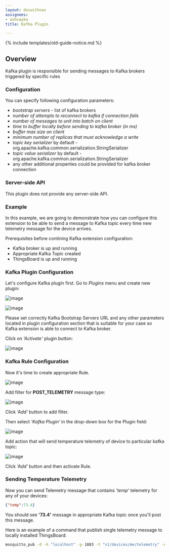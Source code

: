```yaml
---
layout: docwithnav
assignees:
- ashvayka
title: Kafka Plugin

---
```


{% include templates/old-guide-notice.md %}

## Overview

Kafka plugin is responsible for sending messages to Kafka brokers triggered by specific rules

### Configuration

You can specify following configuration parameters:

 - *bootstrap servers* - list of kafka brokers
 - *number of attempts to reconnect to kafka if connection fails*
 - *number of messages to unit into batch on client*
 - *time to buffer locally before sending to kafka broker (in ms)*
 - *buffer max size on client*
 - *minimum number of replicas that must acknowledge a write*
 - *topic key serializer* by default - org.apache.kafka.common.serialization.StringSerializer
 - *topic value serializer* by default - org.apache.kafka.common.serialization.StringSerializer
 - any other additional properties could be provided for kafka broker connection

### Server-side API

This plugin does not provide any server-side API.

### Example

In this example, we are going to demonstrate how you can configure this extension to be able to send a message to Kafka topic every time new telemetry message for the device arrives.

Prerequisites before contining Kafka extension configuration:

 - Kafka broker is up and running
 - Appropriate Kafka Topic created
 - ThingsBoard is up and running

### Kafka Plugin Configuration

Let's configure Kafka plugin first. Go to *Plugins* menu and create new plugin:

![image](/images/reference/plugins/kafka/kafka-plugin-config-1.png)

![image](/images/reference/plugins/kafka/kafka-plugin-config-2.png)

Please set correctly Kafka Bootstrap Servers URL and any other parameters located in plugin configuration section that is suitable for your case so Kafka extension is able to connect to Kafka broker.

Click on *'Activate'* plugin button:

![image](/images/reference/plugins/kafka/kafka-activate-plugin.png)

### Kafka Rule Configuration

Now it's time to create appropriate Rule.

![image](/images/reference/plugins/kafka/kafka-rule-config.png)

Add filter for **POST_TELEMETRY** message type:

![image](/images/reference/plugins/post-telemetry-filter.png)

Click *'Add'* button to add filter.

Then select *'Kafka Plugin'* in the drop-down box for the Plugin field:

![image](/images/reference/plugins/kafka/kafka-plugin-selection.png)

Add action that will send temperature telemetry of device to particular kafka topic:

![image](/images/reference/plugins/kafka/send-temp-telemetry.png)

Click *'Add'* button and then activate Rule.

### Sending Temperature Telemetry

Now you can send Telemetry message that contains *'temp'* telemetry for any of your devices:

```json
{"temp":73.4}
```

You should see **'73.4'** message in appropriate Kafka topic once you'll post this message.

Here is an example of a command that publish single telemetry message to locally installed ThingsBoard:

```bash
mosquitto_pub -d -h "localhost" -p 1883 -t "v1/devices/me/telemetry" -u "$ACCESS_TOKEN" -m '{"temp":73.4}'
```
